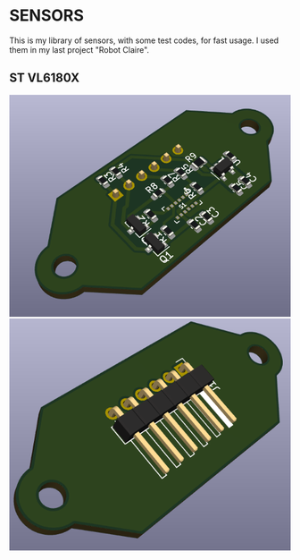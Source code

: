 # SENSORS 
This is my library of sensors, with some test codes, for fast usage. I used them
in my last project "Robot Claire".

## ST VL6180X
<img src="vl6180x/photo/vl6180x_fcu.png">
<img src="vl6180x/photo/vl6180x_bcu.png">
